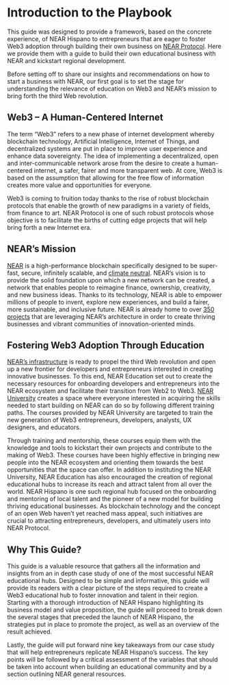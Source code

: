 # Introduction to the Playbook

This guide was designed to provide a framework, based on the concrete experience, of NEAR Hispano to entrepreneurs that are eager to foster Web3 adoption through building their own business on [NEAR Protocol](https://near.org/).  Here we provide them with a guide to build their own educational business with NEAR and kickstart regional development.

Before setting off to share our insights and recommendations on how to start a business with NEAR, our first goal is to set the stage for understanding the relevance of education on Web3 and NEAR’s mission to bring forth the third Web revolution.

## Web3 –  A Human-Centered Internet

The term “Web3” refers to a new phase of internet development whereby blockchain technology, Artificial Intelligence, Internet of Things, and decentralized systems are put in place to improve user experience and enhance data sovereignty. The idea of implementing a decentralized, open and inter-communicable network arose from the desire to create a human-centered internet, a safer, fairer and more transparent web. At core, Web3 is based on the assumption that allowing for the free flow of information creates more value and opportunities for everyone.

Web3 is coming to fruition today thanks to the rise of robust blockchain protocols that enable the growth of new paradigms in a variety of fields, from finance to art. NEAR Protocol is one of such robust protocols whose objective is to facilitate the births of cutting edge projects that will help bring forth a new Internet era.

## NEAR’s Mission

[NEAR](https://near.org/) is a high-performance blockchain specifically designed to be super-fast, secure,  infinitely scalable, and [climate neutral](https://near.org/blog/near-climate-neutral-product/). NEAR’s vision is to provide the solid foundation upon which a new network can be created, a network that enables people to reimagine finance, ownership, creativity, and new business ideas. Thanks to its technology, NEAR is able to empower millions of people to invent, explore new experiences, and build a fairer, more sustainable, and inclusive future. NEAR is already home to over [350 projects](https://awesomenear.com/) that are leveraging NEAR’s architecture in order to create thriving businesses and vibrant communities of innovation-oriented minds.

## Fostering Web3 Adoption Through Education

[NEAR’s infrastructure](https://near.org/blog/near-education-1000-teachers-program/) is ready to propel the third Web revolution and open up a new frontier for developers and entrepreneurs interested in creating innovative businesses. To this end, NEAR Education set out to create the necessary resources for onboarding developers and entrepreneurs into the NEAR ecosystem and facilitate their transition from Web2 to Web3. [NEAR University](https://www.near.university/) creates a space where everyone interested in acquiring the skills needed to start building on NEAR can do so by following different training paths. The courses provided by NEAR University are targeted to train the new generation of Web3 entrepreneurs, developers, analysts, UX designers, and educators.

Through training and mentorship, these courses equip  them with the knowledge and tools to kickstart their own projects and contribute to the making of Web3. These courses have been highly effective in bringing new people into the NEAR ecosystem and orienting them towards the best opportunities that the space can offer. In addition to instituting the NEAR University, NEAR Education has also encouraged the creation of regional educational hubs to increase its reach and attract talent from all over the world. NEAR Hispano is one such regional hub focused on the onboarding and mentoring of local talent and the pioneer of a new model for building thriving educational businesses. As blockchain technology and the concept of an open Web haven’t yet reached mass appeal, such initiatives are crucial to attracting entrepreneurs, developers, and ultimately users into NEAR Protocol.

## Why This Guide?

This guide is a valuable resource that gathers all the information and insights from an in depth case study of one of the most successful NEAR educational hubs. Designed to be simple and informative, this guide will provide its readers with a clear picture of the steps required to create a Web3 educational hub to foster innovation and talent in their region. Starting with a thorough introduction of NEAR Hispano highlighting its business model and value proposition,  the guide will proceed to break down the several stages that preceded the launch of NEAR Hispano, the strategies put in place to promote the project, as well as an overview of the result achieved.

Lastly, the guide will put forward nine key takeaways from our case study that will help entrepreneurs replicate NEAR Hispano’s success. The key points will be followed by a critical assessment of the variables that should be taken into account when building an educational community and by a section outlining NEAR general resources.
